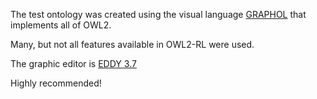 The test ontology was created using the visual language [GRAPHOL](https://www.diag.uniroma1.it/degiacom/papers/2022/fi2022lssd.pdf) that implements all of OWL2.

Many, but not all features available in OWL2-RL were used.

The graphic editor is [EDDY 3.7](https://github.com/obdasystems/eddy/releases)

Highly recommended!
